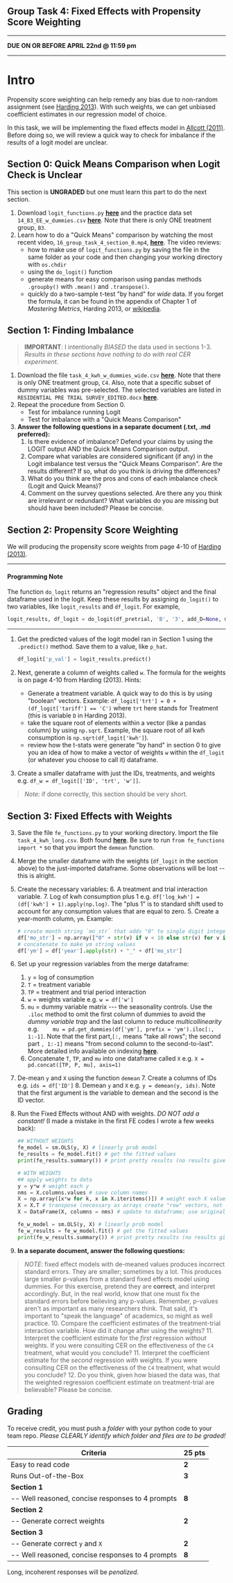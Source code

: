 Group Task 4: Fixed Effects with Propensity Score Weighting
---

---

**DUE ON OR BEFORE APRIL 22nd @ 11:59 pm**

---

# Intro

Propensity score weighting can help remedy any bias due to non-random assignment  (see [Harding 2013][harding]). With such weights, we can get unbiased coefficient estimates in our regression model of choice.

In this task, we will be implementing the fixed effects model in [Allcott (2011)](https://files.nyu.edu/ha32/public/research/Allcott%202011%20JPubEc%20-%20Social%20Norms%20and%20Energy%20Conservation.pdf). Before doing so, we will review a quick way to check for imbalance if the results of a logit model are unclear.

## Section 0: Quick Means Comparison when Logit Check is Unclear

This section is **UNGRADED** but one must learn this part to do the next section.

1. Download `logit_functions.py` [**here**][1] and the practice data set `14_B3_EE_w_dummies.csv` [**here**][2]. Note that there is only ONE treatment group, `B3`.
2. Learn how to do a "Quick Means" comparison by watching the most recent video, `16_group_task_4_section_0.mp4`, [**here**][vid]. The video reviews:
	- how to make use of `logit_functions.py` by saving the file in the same folder as your code and then changing your working directory with `os.chdir`
	- using the `do_logit()` function
	- generate means for easy comparison using pandas methods `.groupby()` with `.mean()` and `.transpose()`.
	- quickly do a two-sample t-test "by hand" for *wide* data. If you forget the formula, it can be found in the appendix of Chapter 1 of *Mastering Metrics*, Harding 2013, or [wikipedia](http://en.wikipedia.org/wiki/Student%27s_t-test).

## Section 1: Finding Imbalance

>**IMPORTANT**: I intentionally *BIASED* the data used in sections 1-3. *Results in these sections have nothing to do with real CER experiment.*

1. Download the file `task_4_kwh_w_dummies_wide.csv` [**here**][2]. Note that there is only ONE treatment group, `C4`. Also, note that a specific subset of dummy variables was pre-selected. The selected variables are listed in `RESIDENTIAL PRE TRIAL SURVEY_EDITED.docx` [**here**][2].
2. Repeat the procedure from Section 0.
	- Test for imbalance running Logit
	- Test for imbalance with a "Quick Means Comparison"
3. **Answer the following questions in a separate document (.txt, .md preferred):**
	1. Is there evidence of imbalance? Defend your claims by using the LOGIT output AND the Quick Means Comparison output.
	2. Compare what variables are considered significant (if any) in the Logit imbalance test versus the "Quick Means Comparison". Are the results different? If so, what do you think is driving the differences?
	3. What do you think are the pros and cons of each imbalance check (Logit and Quick Means)?
	4. Comment on the survey questions selected. Are there any you think are irrelevant or redundant? What variables do you are missing but should have been included? Please be concise.

## Section 2: Propensity Score Weighting

We will producing the propensity score weights from page 4-10 of [Harding (2013)][harding].

---

#### Programming Note
The function `do_logit` returns an "regression results" object and the final dataframe used in the logit. Keep these results by assigning `do_logit()` to two variables, like `logit_results` and `df_logit`. For example,

```python
logit_results, df_logit = do_logit(df_pretrial, 'B', '3', add_D=None, mc=False)
```

---

1. Get the predicted values of the logit model ran in Section 1 using the `.predict()` method. Save them to a value, like `p_hat`.
	```python
	df_logit['p_val'] = logit_results.predict()
	```
	
2. Next, generate a column of weights called `w`. The formula for the weights is on page 4-10 from Harding (2013). Hints:
	- Generate a treatment variable. A quick way to do this is by using "boolean" vectors. Example: `df_logit['trt'] = 0 + (df_logit['tariff'] == 'C')` where `trt` here stands for Treatment (this is variable `D` in Harding 2013).
	- take the square root of elements within a vector (like a pandas column) by using `np.sqrt`. Example, the square root of all kwh consumption is `np.sqrt(df_logit['kwh']`).
	- review how the t-stats were generate "by hand" in section 0 to give you an idea of how to make a vector of weights `w` within the `df_logit` (or whatever you choose to call it) dataframe.
3. Create a smaller dataframe with just the IDs, treatments, and weights e.g. `df_w = df_logit[['ID', 'trt', 'w']]`.

>*Note:* if done correctly, this section should be very short. 


## Section 3: Fixed Effects with Weights

3. Save the file `fe_functions.py` to your working directory. Import the file `task_4_kwh_long.csv`. Both found [**here**][2]. Be sure to run `from fe_functions import *` so that you import the `demean` function.
4. Merge the smaller dataframe with the weights (`df_logit` in the section above) to the just-imported dataframe. Some observations will be lost -- this is alright.
5. Create the necessary variables:
	6. A treatment and trial interaction variable.
	7. Log of kwh consumption plus 1 e.g. `df['log_kwh'] = (df['kwh'] + 1).apply(np.log)`. The "plus 1" is to standard shift used to account for any consumption values that are equal to zero.
	5. Create a year-month column, `ym`. Example:
	```python
	# create month string `mo_str` that adds "0" to single digit integers
	df['mo_str'] = np.array(["0" + str(v) if v < 10 else str(v) for v in df['month']])
	# concatenate to make ym string values
	df['ym'] = df['year'].apply(str) + "_" + df['mo_str']
	```

7. Set up your regression variables from the merge dataframe:
	1. `y` = log of consumption
	2. `T` = treatment variable
	3. `TP` = treatment and trial period interaction
	4. `w` = weights variable e.g. `w = df['w']`
	2. `mu` = dummy variable matrix --- the seasonality controls. Use the `.iloc` method to omit the first column of dummies to avoid the *dummy variable trap* and the last column to reduce *multicollinearity* e.g. `	mu = pd.get_dummies(df['ym'], prefix = 'ym').iloc[:, 1:-1]`. Note that the first part,`[:,` means "take all rows"; the second part `, 1:-1]` means "from second column to the second-to-last". More detailed info available on indexing [**here**](http://pandas.pydata.org/pandas-docs/version/0.15.2/indexing.html).
	4. Concatenate `T`, `TP`, and `mu` into one dataframe called `X` e.g. `X = pd.concat([TP, P, mu], axis=1)`
6. De-mean `y` and `X` using the function `demean`
	7. Create a columns of IDs e.g. `ids = df['ID']`
	8. Demean `y` and `X` e.g. `y = demean(y, ids)`. Note that the first argument is the variable to demean and the second is the ID vector.
8. Run the Fixed Effects without AND with weights. *DO NOT add a constant!* (I made a mistake in the first FE codes I wrote a few weeks back):
	```python
	## WITHOUT WEIGHTS
	fe_model = sm.OLS(y, X) # linearly prob model
	fe_results = fe_model.fit() # get the fitted values
	print(fe_results.summary()) # print pretty results (no results given lack of obs)

	# WITH WEIGHTS
	## apply weights to data
	y = y*w # weight each y
	nms = X.columns.values # save column names
	X = np.array([x*w for k, x in X.iteritems()]) # weight each X value
	X = X.T # transpose (necessary as arrays create "row" vectors, not column)
	X = DataFrame(X, columns = nms) # update to dataframe; use original names

	fe_w_model = sm.OLS(y, X) # linearly prob model
	fe_w_results = fe_w_model.fit() # get the fitted values
	print(fe_w_results.summary()) # print pretty results (no results given lack of obs)
	```

9. **In a separate document, answer the following questions:**
>*NOTE*: fixed effect models with de-meaned values produces incorrect standard errors. They are smaller; sometimes by a lot. This produces large smaller p-values from a standard fixed effects model using dummies. For this exercise, pretend they are **correct**, and interpret accordingly. But, in the real world, know that one must fix the standard errors before believing any p-values. Remember, p-values aren't as important as many researchers think. That said, it's important to "speak the language" of academics, so might as well practice.
	10. Compare the coefficient estimates of the treatment-trial interaction variable. How did it change after using the weights?
	11. Interpret the coefficient estimate for the *first* regression *without* weights. If you were consulting CER on the effectiveness of the `C4` treatment, what would you conclude?
	11. Interpret the coefficient estimate for the *second* regression *with* weights. If you were consulting CER on the effectiveness of the `C4` treatment, what would you conclude?
	12. Do you think, given how biased the data was, that the weighted regression coefficient estimate on treatment-trial are believable? Please be concise.


## Grading

To receive credit, you must push a *folder* with your python code to your team repo. *Please CLEARLY identify which folder and files are to be graded!*

|Criteria 								| 	25 pts  	|
|---------------------------------------|---------------|
|Easy to read code 						|	**2**  		|
|Runs Out-of-the-Box					|	**3**		|
|**Section 1**                      	|  				|
|		 -- Well reasoned, concise responses to 4 prompts    | 	**8**	|
|**Section 2**                      	|  					|
|		 -- Generate correct weights		| 	**2**	|
|**Section 3**                      	|  					|
|		 -- Generate correct `y` and `X`		| 	**2**	|
|		 -- Well reasoned, concise responses to 4 prompts	| 	**8**	|


Long, incoherent responses will be *penalized*.

[1]: https://github.com/ultinomics/Duke_PUBPOL590/tree/master/10_fe_w_ps_weights "do_logit"
[2]: https://www.dropbox.com/sh/3yco7ur87mgpi3f/AACwUCRJ2_osUUClaVHK026la?dl=0 "task 4 dropbox"
[harding]: http://www.epri.com/abstracts/Pages/ProductAbstract.aspx?ProductId=000000003002001269 "harding"

[vid]: https://www.dropbox.com/sh/ccrvzpz5ynym5gn/AACV-MjrL9X01TSBkfLl3CQLa?dl=0 "quick_means"